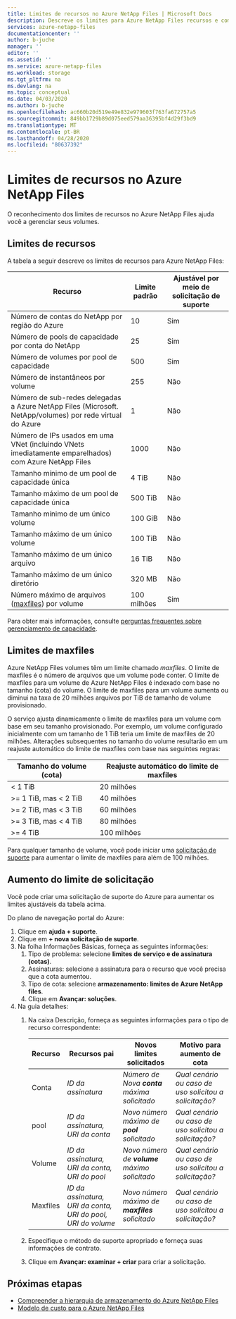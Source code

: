 ```yaml
---
title: Limites de recursos no Azure NetApp Files | Microsoft Docs
description: Descreve os limites para Azure NetApp Files recursos e como solicitar o aumento do limite de recursos.
services: azure-netapp-files
documentationcenter: ''
author: b-juche
manager: ''
editor: ''
ms.assetid: ''
ms.service: azure-netapp-files
ms.workload: storage
ms.tgt_pltfrm: na
ms.devlang: na
ms.topic: conceptual
ms.date: 04/03/2020
ms.author: b-juche
ms.openlocfilehash: ac660b20d519e49e832e979603f763fa672757a5
ms.sourcegitcommit: 849bb1729b89d075eed579aa36395bf4d29f3bd9
ms.translationtype: MT
ms.contentlocale: pt-BR
ms.lasthandoff: 04/28/2020
ms.locfileid: "80637392"
---
```

# <a name="resource-limits-for-azure-netapp-files"></a>Limites de recursos no Azure NetApp Files

O reconhecimento dos limites de recursos no Azure NetApp Files ajuda você a gerenciar seus volumes.

## <a name="resource-limits"></a>Limites de recursos

A tabela a seguir descreve os limites de recursos para Azure NetApp Files:

|  Recurso  |  Limite padrão  |  Ajustável por meio de solicitação de suporte  |
|----------------|---------------------|--------------------------------------|
|  Número de contas do NetApp por região do Azure   |  10    |  Sim   |
|  Número de pools de capacidade por conta do NetApp   |    25     |   Sim   |
|  Número de volumes por pool de capacidade     |    500   |    Sim     |
|  Número de instantâneos por volume       |    255     |    Não        |
|  Número de sub-redes delegadas a Azure NetApp Files (Microsoft. NetApp/volumes) por rede virtual do Azure    |   1   |    Não    |
|  Número de IPs usados em uma VNet (incluindo VNets imediatamente emparelhados) com Azure NetApp Files   |    1000   |    Não   |
|  Tamanho mínimo de um pool de capacidade única   |  4 TiB     |    Não  |
|  Tamanho máximo de um pool de capacidade única    |  500 TiB   |   Não   |
|  Tamanho mínimo de um único volume    |    100 GiB    |    Não    |
|  Tamanho máximo de um único volume     |    100 TiB    |    Não    |
|  Tamanho máximo de um único arquivo     |    16 TiB    |    Não    |    
|  Tamanho máximo de um único diretório      |    320 MB    |    Não    |    
|  Número máximo de arquivos ([maxfiles](#maxfiles)) por volume     |    100 milhões    |    Sim    |    

Para obter mais informações, consulte [perguntas frequentes sobre gerenciamento de capacidade](azure-netapp-files-faqs.md#capacity-management-faqs).

## <a name="maxfiles-limits"></a>Limites de maxfiles<a name="maxfiles"></a> 

Azure NetApp Files volumes têm um limite chamado *maxfiles*. O limite de maxfiles é o número de arquivos que um volume pode conter. O limite de maxfiles para um volume de Azure NetApp Files é indexado com base no tamanho (cota) do volume. O limite de maxfiles para um volume aumenta ou diminui na taxa de 20 milhões arquivos por TiB de tamanho de volume provisionado. 

O serviço ajusta dinamicamente o limite de maxfiles para um volume com base em seu tamanho provisionado. Por exemplo, um volume configurado inicialmente com um tamanho de 1 TiB teria um limite de maxfiles de 20 milhões. Alterações subsequentes no tamanho do volume resultarão em um reajuste automático do limite de maxfiles com base nas seguintes regras: 

|    Tamanho do volume (cota)     |  Reajuste automático do limite de maxfiles    |
|----------------------------|-------------------|
|    < 1 TiB                 |    20 milhões     |
|    >= 1 TiB, mas < 2 TiB    |    40 milhões     |
|    >= 2 TiB, mas < 3 TiB    |    60 milhões     |
|    >= 3 TiB, mas < 4 TiB    |    80 milhões     |
|    >= 4 TiB                |    100 milhões    |

Para qualquer tamanho de volume, você pode iniciar uma [solicitação de suporte](#limit_increase) para aumentar o limite de maxfiles para além de 100 milhões.

## <a name="request-limit-increase"></a>Aumento do limite de solicitação<a name="limit_increase"></a> 

Você pode criar uma solicitação de suporte do Azure para aumentar os limites ajustáveis da tabela acima. 

Do plano de navegação portal do Azure: 

1. Clique em **ajuda + suporte**.
2. Clique em **+ nova solicitação de suporte**.
3. Na folha Informações Básicas, forneça as seguintes informações: 
    1. Tipo de problema: selecione **limites de serviço e de assinatura (cotas)**.
    2. Assinaturas: selecione a assinatura para o recurso que você precisa que a cota aumentou.
    3. Tipo de cota: selecione **armazenamento: limites de Azure NetApp files**.
    4. Clique em **Avançar: soluções**.
4. Na guia detalhes:
    1. Na caixa Descrição, forneça as seguintes informações para o tipo de recurso correspondente:

        |  Recurso  |    Recursos pai      |    Novos limites solicitados     |    Motivo para aumento de cota       |
        |----------------|------------------------------|---------------------------------|------------------------------------------|
        |  Conta |  *ID da assinatura*   |  *Número de Nova **conta** máxima solicitado*    |  *Qual cenário ou caso de uso solicitou a solicitação?*  |
        |  pool    |  *ID da assinatura, URI da conta*  |  *Novo número máximo de **pool** solicitado*   |  *Qual cenário ou caso de uso solicitou a solicitação?*  |
        |  Volume  |  *ID da assinatura, URI da conta, URI do pool*   |  *Novo número de **volume** máximo solicitado*     |  *Qual cenário ou caso de uso solicitou a solicitação?*  |
        |  Maxfiles  |  *ID da assinatura, URI da conta, URI do pool, URI do volume*   |  *Novo número máximo de **maxfiles** solicitado*     |  *Qual cenário ou caso de uso solicitou a solicitação?*  |    

    2. Especifique o método de suporte apropriado e forneça suas informações de contrato.

    3. Clique em **Avançar: examinar + criar** para criar a solicitação. 


## <a name="next-steps"></a>Próximas etapas  

- [Compreender a hierarquia de armazenamento do Azure NetApp Files](azure-netapp-files-understand-storage-hierarchy.md)
- [Modelo de custo para o Azure NetApp Files](azure-netapp-files-cost-model.md)
